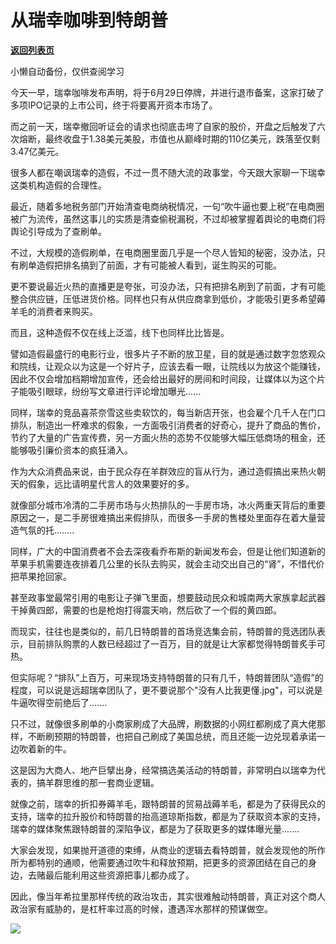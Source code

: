 # 从瑞幸咖啡到特朗普

[**返回列表页**](/gzh/政事堂2019)

小懒自动备份，仅供查阅学习

今天一早，瑞幸咖啡发布声明，将于6月29日停牌，并进行退市备案，这家打破了多项IPO记录的上市公司，终于将要离开资本市场了。  

  

而之前一天，瑞幸撤回听证会的请求也彻底击垮了自家的股价，开盘之后触发了六次熔断，最终收盘于1.38美元美股，市值也从巅峰时期的110亿美元，跌落至仅剩3.47亿美元。

  

很多人都在嘲讽瑞幸的造假，不过一贯不随大流的政事堂，今天跟大家聊一下瑞幸这类机构造假的合理性。  

  

最近，随着多地税务部门开始清查电商纳税情况，一句“吹牛逼也要上税”在电商圈被广为流传，虽然这事儿的实质是清查偷税漏税，不过却被掌握着舆论的电商们将舆论引导成为了查刷单。  

  

不过，大规模的造假刷单，在电商圈里面几乎是一个尽人皆知的秘密，没办法，只有刷单造假把排名搞到了前面，才有可能被人看到，诞生购买的可能。

  

更不要说最近火热的直播更是夸张，可没办法，只有把排名刷到了前面，才有可能整合供应链，压低进货价格。同样也只有从供应商拿到低价，才能吸引更多希望薅羊毛的消费者来购买。

  

而且，这种造假不仅在线上泛滥，线下也同样比比皆是。

  

譬如造假最盛行的电影行业，很多片子不断的放卫星，目的就是通过数字忽悠观众和院线，让观众以为这是一个好片子，应该去看一眼，让院线以为放这个能赚钱，因此不仅会增加档期增加宣传，还会给出最好的房间和时间段，让媒体以为这个片子能吸引眼球，纷纷写文章进行评论增加曝光......

  

同样，瑞幸的竞品喜茶奈雪这些卖软饮的，每当新店开张，也会雇个几千人在门口排队，制造出一杯难求的假象，一方面吸引消费者的好奇心，提升了商品的售价，节约了大量的广告宣传费，另一方面火热的态势不仅能够大幅压低商场的租金，还能够吸引廉价资本的疯狂涌入。

  

作为大众消费品来说，由于民众存在羊群效应的盲从行为，通过造假搞出来热火朝天的假象，远比请明星代言人的效果要好的多。  

  

就像部分城市冷清的二手房市场与火热排队的一手房市场，冰火两重天背后的重要原因之一，是二手房很难搞出来假排队，而很多一手房的售楼处里面存在着大量营造气氛的托........

  

同样，广大的中国消费者不会去深夜看乔布斯的新闻发布会，但是让他们知道新的苹果手机需要连夜排着几公里的长队去购买，就会主动交出自己的“肾”，不惜代价把苹果抢回家。  

  

甚至政事堂最常引用的电影让子弹飞里面，想要鼓动民众和城南两大家族拿起武器干掉黄四郎，需要的也是枪炮打得震天响，然后砍了一个假的黄四郎。  

  

而现实，往往也是类似的，前几日特朗普的首场竞选集会前，特朗普的竞选团队表示，目前排队购票的人数已经超过了一百万，目的就是让大家都觉得特朗普炙手可热。

  

但实际呢？“排队”上百万，可来现场支持特朗普的只有几千，特朗普团队“造假”的程度，可以说是远超瑞幸团队了，更不要说那个"没有人比我更懂.jpg"，可以说是牛逼吹得空前绝后了.......

  

只不过，就像很多刷单的小商家刷成了大品牌，刷数据的小网红都刷成了真大佬那样，不断刷预期的特朗普，也把自己刷成了美国总统，而且还能一边兑现着承诺一边吹着新的牛。

  

这是因为大商人、地产巨擘出身，经常搞选美活动的特朗普，非常明白以瑞幸为代表的，搞羊群思维的那一套商业逻辑。

  

就像之前，瑞幸的折扣券薅羊毛，跟特朗普的贸易战薅羊毛，都是为了获得民众的支持，瑞幸的拉升股价和特朗普的抬高道琼斯指数，都是为了获取资本家的支持，瑞幸的媒体聚焦跟特朗普的深陷争议，都是为了获取更多的媒体曝光量.......

  

大家会发现，如果抛开道德的束缚，从商业的逻辑去看特朗普，就会发现他的所作所为都特别的通顺，他需要通过吹牛和释放预期，把更多的资源团结在自己的身边，去赌最后能利用这些资源把事儿都办成了。  

  

因此，像当年希拉里那样传统的政治攻击，其实很难触动特朗普，真正对这个商人政治家有威胁的，是杠杆率过高的时候，遭遇浑水那样的预谋做空。  

  

![](https://mmbiz.qpic.cn/mmbiz_jpg/rxhS23yu8cPp0iaKAfe0ZsWfgGcY72o9Nror8TicrtnlDsqzY7y4Kum4fM3X0FMEGlbvm9HvZUiaETSnLt4DHNLbQ/640?wx_fmt=jpeg)

